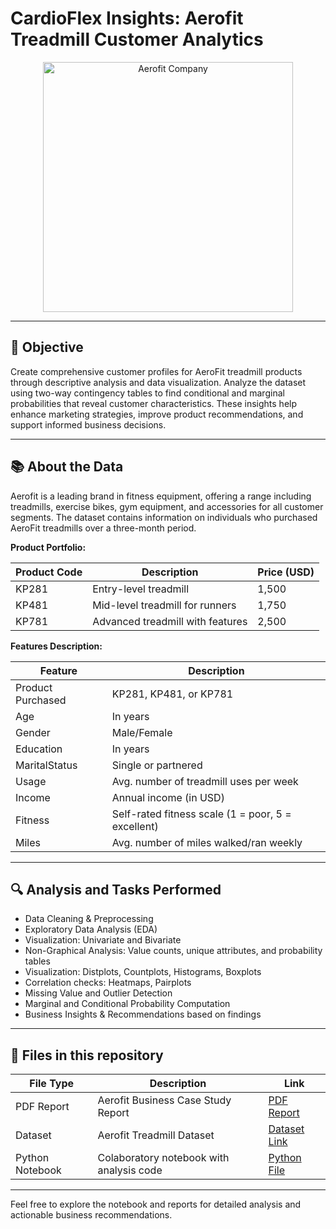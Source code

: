 # CardioFlex Insights: Aerofit Treadmill Customer Analytics

<p align="center">
  <img src="Aerofit_Company_Photo.png" alt="Aerofit Company" width="400" />
</p>

---

## 🎯 Objective

Create comprehensive customer profiles for AeroFit treadmill products through descriptive analysis and data visualization. Analyze the dataset using two-way contingency tables to find conditional and marginal probabilities that reveal customer characteristics. These insights help enhance marketing strategies, improve product recommendations, and support informed business decisions.

---

## 📚 About the Data

Aerofit is a leading brand in fitness equipment, offering a range including treadmills, exercise bikes, gym equipment, and accessories for all customer segments. The dataset contains information on individuals who purchased AeroFit treadmills over a three-month period.

**Product Portfolio:**

| Product Code | Description                  | Price (USD) |
|--------------|------------------------------|-------------|
| KP281        | Entry-level treadmill         | 1,500       |
| KP481        | Mid-level treadmill for runners | 1,750       |
| KP781        | Advanced treadmill with features | 2,500       |

**Features Description:**

| Feature          | Description                                  |
|------------------|----------------------------------------------|
| Product Purchased | KP281, KP481, or KP781                        |
| Age              | In years                                     |
| Gender           | Male/Female                                 |
| Education        | In years                                     |
| MaritalStatus    | Single or partnered                          |
| Usage            | Avg. number of treadmill uses per week      |
| Income           | Annual income (in USD)                       |
| Fitness          | Self-rated fitness scale (1 = poor, 5 = excellent) |
| Miles            | Avg. number of miles walked/ran weekly      |

---

## 🔍 Analysis and Tasks Performed

- Data Cleaning & Preprocessing  
- Exploratory Data Analysis (EDA)  
- Visualization: Univariate and Bivariate  
- Non-Graphical Analysis: Value counts, unique attributes, and probability tables  
- Visualization: Distplots, Countplots, Histograms, Boxplots  
- Correlation checks: Heatmaps, Pairplots  
- Missing Value and Outlier Detection  
- Marginal and Conditional Probability Computation  
- Business Insights & Recommendations based on findings  

---

## 📂 Files in this repository

| File Type      | Description                                | Link                                                                                   |
|----------------|--------------------------------------------|----------------------------------------------------------------------------------------|
| PDF Report     | Aerofit Business Case Study Report          | [PDF Report](https://drive.google.com/file/d/1ofLsK81HlL8QJS5h2A23d7VHl3aI_8uW/view?usp=drive_link) |
| Dataset        | Aerofit Treadmill Dataset                    | [Dataset Link](https://drive.google.com/file/d/1vqHzimstsj0F8dOd42GqEsBRNuCdVwST/view?usp=sharing)        |
| Python Notebook| Colaboratory notebook with analysis code    | [Python File](https://drive.google.com/file/d/1fZ-Jcn6c0Nqv1b7NeU5WT_S7dL2xE-Dg/view?usp=sharing)          |

---

Feel free to explore the notebook and reports for detailed analysis and actionable business recommendations.
